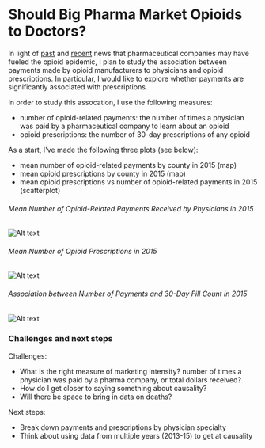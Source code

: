 # Should Big Pharma Market Opioids to Doctors?

In light of [past](http://www.nytimes.com/2007/05/10/business/11drug-web.html?mcubz=0) and [recent](http://www.npr.org/sections/thetwo-way/2017/09/19/552135830/41-states-to-investigate-pharmaceutical-companies-over-opioids) news that pharmaceutical companies may have fueled the opioid epidemic, I plan to study the association between payments made by opioid manufacturers to physicians and opioid prescriptions. In particular, I would like to explore whether payments are significantly associated with prescriptions.

In order to study this assocation, I use the following measures:
- number of opioid-related payments: the number of times a physician was paid by a pharmaceutical company to learn about an opioid
- opioid prescriptions: the number of 30-day prescriptions of any opioid

As a start, I've made the following three plots (see below):
- mean number of opioid-related payments by county in 2015 (map)
- mean opioid prescriptions by county in 2015 (map)
- mean opioid prescriptions vs number of opioid-related payments in 2015 (scatterplot)

###### Mean Number of Opioid-Related Payments Received by Physicians in 2015

![Alt text](/Users/Kaveh/Dropbox/Berkeley/projects/econ/opioid/output/map_meetings.png "Mean Number of Opioid-Related Payments")

###### Mean Number of Opioid Prescriptions in 2015

![Alt text](/Users/Kaveh/Dropbox/Berkeley/projects/econ/opioid/output/map_30dayfill.png "Mean Number of Opioid Prescriptions")

###### Association between Number of Payments and 30-Day Fill Count in 2015

![Alt text](/Users/Kaveh/Dropbox/Berkeley/projects/econ/opioid/output/meetings_30dayfill.png "Association between Number of Opioid-Related Payments and Opioid Prescriptions")

### Challenges and next steps

Challenges:
- What is the right measure of marketing intensity? number of times a physician was paid by a pharma company, or total dollars received?
- How do I get closer to saying something about causality?
- Will there be space to bring in data on deaths?

Next steps:
- Break down payments and prescriptions by physician specialty
- Think about using data from multiple years (2013-15) to get at causality